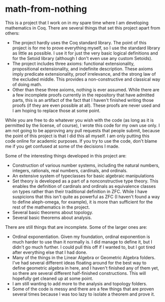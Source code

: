 # math-from-nothing
This is a project that I work on in my spare time where I am developing mathematics in Coq.  There are several things that set this project apart from others:
- The project hardly uses the Coq standard library.  The point of this project is for me to prove everything myself, so I use the standard library as little as possible.  I use it for just the very basic logical definitions and for the Setoid library (although I don't even use any custom Setoids).
- The project includes three axioms: functional extensionality, propositional extensionality, and indefinite description.  These axioms imply predicate extensionality, proof irrelevance, and the strong law of the excluded middle.  This provides a non-constructive and classical way of doing math.
- Other than these three axioms, nothing is ever assumed.  While there are a few incomplete proofs currently in the repository that have admitted parts, this is an artifact of the fact that I haven't finished writing those proofs (if they are even possible at all).  These proofs are never used and I am hoping to replace those at some point.

While you are free to do whatever you wish with the code (as long as it is permitted by the license, of course), I wrote this code for my own use only.  I am not going to be approving any pull requests that people submit, because the point of this project is that I did this all myself.  I am only putting this code online for academic purposes.  If you try to use the code, don't blame me if you get confused at some of the decisions I made.

Some of the interesting things developed in this project are:
- Construction of various number systems, including the natural numbers, integers, rationals, real numbers, cardinals, and ordinals.
- An extensive system of typeclasses for basic algebraic manipulations
- Set theory is developed as a part of a nonconstructive type theory.  This enables the definition of cardinals and ordinals as equivalence classes on types rather than their traditional definition in ZFC.  While I have suspicions that this isn't quite as powerful as ZFC (I haven't found a way to define aleph-omega, for example), it is more than sufficient for the rest of the mathematics in the project.
- Several basic theorems about topology.
- Several basic theorems about analysis.

There are still things that are incomplete.  Some of the larger ones are:
- Ordinal exponentiation.  Given my foundation, ordinal exponention is much harder to use than it normally is.  I did manage to define it, but I didn't go much further.  I could pull this off if I wanted to, but I got tired after everything else that I had done.
- Many of the things in the Linear Algebra or Geometric Algebra folders.  I've had several different ideas floating around for the best way to define geometric algebra in here, and I haven't finished any of them yet, so there are several different half-finished constructions.  This will hopefully get cleaned up at some point.
- I am still wanting to add more to the analysis and topology folders.
- Some of the code is messy and there are a few things that are proven several times because I was too lazy to isolate a theorem and prove it.
